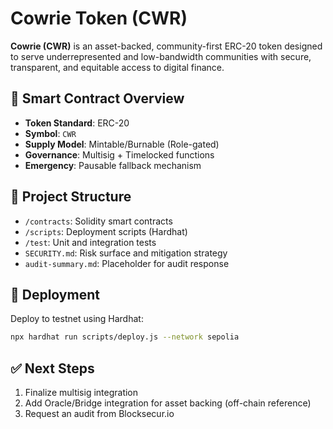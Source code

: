 # Cowrie Token (CWR)

**Cowrie (CWR)** is an asset-backed, community-first ERC-20 token designed to serve underrepresented and low-bandwidth communities with secure, transparent, and equitable access to digital finance.

## 🔐 Smart Contract Overview

- **Token Standard**: ERC-20
- **Symbol**: `CWR`
- **Supply Model**: Mintable/Burnable (Role-gated)
- **Governance**: Multisig + Timelocked functions
- **Emergency**: Pausable fallback mechanism

## 📂 Project Structure

- `/contracts`: Solidity smart contracts
- `/scripts`: Deployment scripts (Hardhat)
- `/test`: Unit and integration tests
- `SECURITY.md`: Risk surface and mitigation strategy
- `audit-summary.md`: Placeholder for audit response

## 🚀 Deployment

Deploy to testnet using Hardhat:

```bash
npx hardhat run scripts/deploy.js --network sepolia
```

## ✅ Next Steps

1. Finalize multisig integration
2. Add Oracle/Bridge integration for asset backing (off-chain reference)
3. Request an audit from Blocksecur.io
